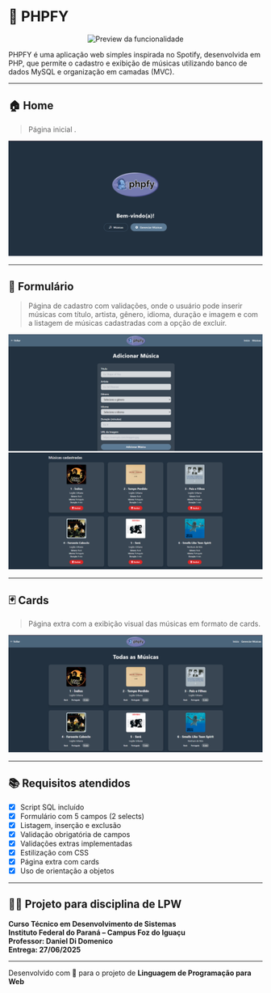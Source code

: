 # 🎵 PHPFY 
<div align="center">
  <img src="assets/images/PHPfy.gif" alt="Preview da funcionalidade" width="400">
</div>


PHPFY é uma aplicação web simples inspirada no Spotify, desenvolvida em PHP, que permite o cadastro e exibição de músicas utilizando banco de dados MySQL e organização em camadas (MVC).

---

## 🏠 Home

> Página inicial .

![Home Screenshot](assets/images/home.png)

---

## 📝 Formulário

> Página de cadastro com validações, onde o usuário pode inserir músicas com título, artista, gênero, idioma, duração e imagem e com a listagem de músicas cadastradas com a opção de excluir.

![Formulário Screenshot](assets/images/formulario.png)
![Formulário Screenshot](assets/images/formulario2.png)


---

## 🃏 Cards

> Página extra com a exibição visual das músicas em formato de cards.

![Cards Screenshot](assets/images/cards.png)

---

## 📚 Requisitos atendidos

- [x] Script SQL incluído
- [x] Formulário com 5 campos (2 selects)
- [x] Listagem, inserção e exclusão
- [x] Validação obrigatória de campos
- [x] Validações extras implementadas
- [x] Estilização com CSS
- [x] Página extra com cards
- [x] Uso de orientação a objetos

---

## 👨‍🏫 Projeto para disciplina de LPW

**Curso Técnico em Desenvolvimento de Sistemas**  
**Instituto Federal do Paraná – Campus Foz do Iguaçu**  
**Professor: Daniel Di Domenico**  
**Entrega: 27/06/2025**

---

Desenvolvido com 💚 para o projeto de **Linguagem de Programação para Web**

